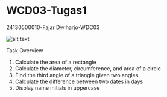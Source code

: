 # WCD03-Tugas1
24130500010-Fajar Dwiharjo-WDC03

![alt text](<d:/KULIAH/smester 2/matkul/WCD/tugas 1/WhatsApp Image 2025-03-12 at 21.57.02_51128a69.jpg>)

Task Overview

1. Calculate the area of a rectangle
2. Calculate the diameter, circumference, and area of a circle
3. Find the third angle of a triangle given two angles
4. Calculate the difference between two dates in days
5. Display name initials in uppercase
